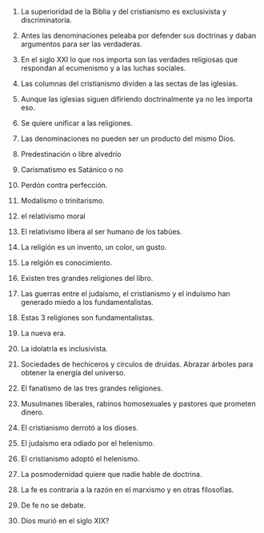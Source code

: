 1.  La superioridad de la Biblia y del cristianismo es exclusivista y
    discriminatoria.

2.  Antes las denominaciones peleaba por defender sus doctrinas y daban
    argumentos para ser las verdaderas.

3.  En el siglo XXI lo que nos importa son las verdades religiosas que
    respondan al ecumenismo y a las luchas sociales.

4.  Las columnas del cristianismo dividen a las sectas de las iglesias.

5.  Aunque las iglesias siguen difiriendo doctrinalmente ya no les
    importa eso.

6.  Se quiere unificar a las religiones.

7.  Las denominaciones no pueden ser un producto del mismo Dios.

8.  Predestinación o libre alvedrío

9.  Carismatismo es Satánico o no

10. Perdón contra perfección.

11. Modalismo o trinitarismo.

12. el relativismo moral

13. El relativismo libera al ser humano de los tabúes.

14. La religión es un invento, un color, un gusto.

15. La relgión es conocimiento.

16. Existen tres grandes religiones del libro.

17. Las guerras entre el judaísmo, el cristianismo y el induísmo han
    generado miedo a los fundamentalistas.

18. Estas 3 religiones son fundamentalistas.

19. La nueva era.

20. La idolatría es inclusivista.

21. Sociedades de hechiceros y círculos de druidas. Abrazar árboles para
    obtener la energía del universo.

22. El fanatismo de las tres grandes religiones.

23. Musulmanes liberales, rabinos homosexuales y pastores que prometen
    dinero.

24. El cristianismo derrotó a los dioses.

25. El judaísmo era odiado por el helenismo.

26. El cristianismo adoptó el helenismo.

27. La posmodernidad quiere que nadie hable de doctrina.

28. La fe es contraria a la razón en el marxismo y en otras filosofías.

29. De fe no se debate.

30. Dios murió en el siglo XIX?
